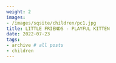 ```yaml
---
weight: 2
images:
- /images/sqsite/children/pc1.jpg
title: LITTLE FRIENDS - PLAYFUL KITTEN
date: 2022-07-23
tags:
- archive # all posts
- children
---
```


